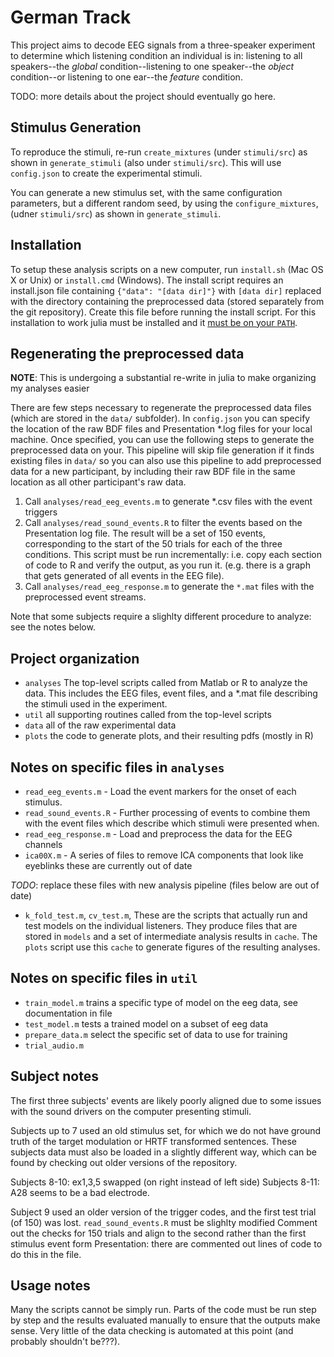 # German Track

This project aims to decode EEG signals from a three-speaker experiment
to determine which listening condition an individual is in: listening to
all speakers--the *global* condition--listening to one speaker--the *object* 
condition--or listening to one ear--the *feature* condition.

TODO: more details about the project should eventually go here.

## Stimulus Generation

To reproduce the stimuli, re-run `create_mixtures` (under `stimuli/src`)
as shown in `generate_stimuli` (also under `stimuli/src`). This will use
`config.json` to create the experimental stimuli. 

You can generate a new stimulus set, with the same configuration parameters,
but a different random seed, by using the `configure_mixtures`, (udner
`stimuli/src`) as shown in `generate_stimuli`.

## Installation

To setup these analysis scripts on a new computer, run `install.sh` (Mac OS X
or Unix) or `install.cmd` (Windows). The install script requires an
install.json file containing `{"data": "[data dir]"}` with `[data dir]`
replaced with the directory containing the preprocessed data (stored
separately from the git repository). Create this file before running the
install script. For this installation to work julia must be installed and it
[must be on your `PATH`](https://en.wikibooks.org/wiki/Introducing_Julia/Getting_started).

## Regenerating the preprocessed data

**NOTE**: This is undergoing a substantial re-write in julia
to make organizing my analyses easier

There are few steps necessary to regenerate the preprocessed data files
(which are stored in the `data/` subfolder). In `config.json` you can
specify the location of the raw BDF files and Presentation *.log files for
your local machine. Once specified, you can use the following steps to
generate the preprocessed data on your. This pipeline will skip file
generation if it finds existing files in `data/` so you can also use this
pipeline to add preprocessed data for a new participant, by including their
raw BDF file in the same location as all other participant's raw data.

1. Call `analyses/read_eeg_events.m` to generate *.csv files with the event triggers
2. Call `analyses/read_sound_events.R` to filter the events based on the
   Presentation log file. The result will be a set of 150 events, corresponding
   to the start of the 50 trials for each of the three conditions. This
   script must be run incrementally: i.e. copy each section of code to R
   and verify the output, as you run it. (e.g. there is a graph that gets
   generated of all events in the EEG file).
3. Call `analyses/read_eeg_response.m` to generate the `*.mat` files
   with the preprocessed event streams.

Note that some subjects require a slighlty different procedure to analyze: see
the notes below.

## Project organization

- `analyses` The top-level scripts called from Matlab or R to analyze the data.
   This includes the EEG files, event files, and a *.mat file describing the
   stimuli used in the experiment.
- `util` all supporting routines called from the top-level scripts
- `data` all of the raw experimental data
- `plots` the code to generate plots, and their resulting pdfs (mostly in R)

## Notes on specific files in `analyses`

- `read_eeg_events.m` - Load the event markers for the onset of each stimulus.
- `read_sound_events.R` - Further processing of events to combine them with
  the event files which describe which stimuli were presented when.
- `read_eeg_response.m` - Load and preprocess the data for the EEG channels
- `ica00X.m` - A series of files to remove ICA components that look like eyeblinks
   these are currently out of date

*TODO*: replace these files with new analysis pipeline (files below are out of date)

- `k_fold_test.m`, `cv_test.m`,  These are the scripts that actually
  run and test models on the individual listeners. They produce files
  that are stored in `models` and a set of intermediate analysis results
  in `cache`. The `plots` script use this `cache` to generate figures
  of the resulting analyses.

## Notes on specific files in `util`

- `train_model.m` trains a specific type of model on the eeg data, see
  documentation in file
- `test_model.m` tests a trained model on a subset of eeg data
- `prepare_data.m` select the specific set of data to use for training
- `trial_audio.m`

## Subject notes

The first three subjects' events are likely poorly aligned due to some
issues with the sound drivers on the computer presenting stimuli.

Subjects up to 7 used an old stimulus set, for which we do not have ground
truth of the target modulation or HRTF transformed sentences. These subjects
data must also be loaded in a slightly different way, which can be found by
checking out older versions of the repository.

Subjects 8-10: ex1,3,5 swapped (on right instead of left side)
Subjects 8-11: A28 seems to be a bad electrode.

Subject 9 used an older version of the trigger codes, and the first test
trial (of 150) was lost. `read_sound_events.R` must be slighlty modified
Comment out the checks for 150 trials and align to the second rather than the
first stimulus event form Presentation: there are commented out lines of code
to do this in the file.

## Usage notes

Many the scripts cannot be simply run. Parts of the code must be run step
by step and the results evaluated manually to ensure that the outputs make
sense. Very little of the data checking is automated at this point (and probably
shouldn't be???).

